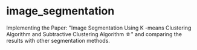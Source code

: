 # image_segmentation
Implementing the Paper: "Image Segmentation Using K -means Clustering Algorithm and Subtractive Clustering Algorithm ☆" and comparing the results with other segmentation methods.
